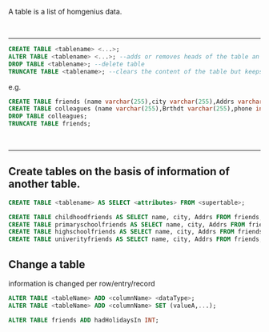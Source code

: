 A table is a list of homgenius data.  

<br><hr>

```SQL
CREATE TABLE <tablename> <...>;
ALTER TABLE <tablename> <...>; --adds or removes heads of the table an so of all of it's entries
DROP TABLE <tablename>; --delete table
TRUNCATE TABLE <tablename>; --clears the content of the table but keeps heading/top row

```
e.g.
```SQL
CREATE TABLE friends (name varchar(255),city varchar(255),Addrs varchar(255),Brthdt varchar(255),phone int);
CREATE TABLE colleagues (name varchar(255),Brthdt varchar(255),phone int,e-mail varchar(255));
DROP TABLE colleagues;
TRUNCATE TABLE friends; 
```
<br><hr>


## Create tables on the basis of information of another table.
```SQL
CREATE TABLE <tablename> AS SELECT <attributes> FROM <supertable>;
```
```SQL
CREATE TABLE childhoodfriends AS SELECT name, city, Addrs FROM friends;
CREATE TABLE primaryschoolfriends AS SELECT name, city, Addrs FROM friends;
CREATE TABLE highschoolfriends AS SELECT name, city, Addrs FROM friends;
CREATE TABLE univerityfriends AS SELECT name, city, Addrs FROM friends;
```


## Change a table
information is changed per row/entry/record
```SQL
ALTER TABLE <tableName> ADD <columnName> <dataType>;
ALTER TABLE <tableName> ADD <columnName> SET (valueA,...);

```
```SQL
ALTER TABLE friends ADD hadHolidaysIn INT;
```

